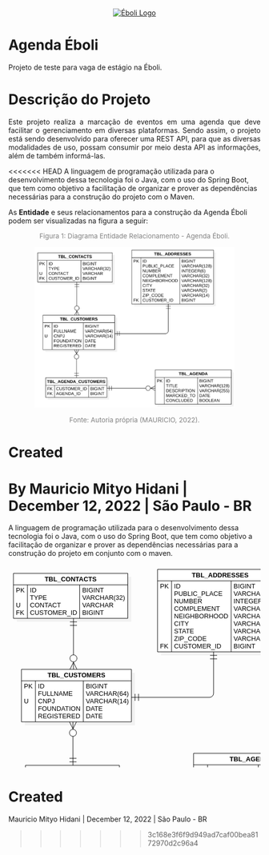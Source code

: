 <br />
<p align="center">
    <a href="https://ebolitecnologia.com.br/" target="_blank">
        <img 
            src="https://ebolitecnologia.com.br/wp-content/uploads/2022/02/Eboli-Tecnologia-Branco-250x105px.png" 
            width="128" 
            alt="Éboli Logo" />
    </a>
</p>

# Agenda Éboli
<p align="justify">
Projeto de teste para vaga de estágio na Éboli.
</p>

# Descrição do Projeto
<p align="justify">
Este projeto realiza a marcação de eventos em uma agenda que deve facilitar o gerenciamento em diversas plataformas. Sendo assim, o projeto está sendo desenvolvido para oferecer uma REST API, para que as diversas modalidades de uso, possam consumir por meio desta API as informações, além de também informá-las.

<<<<<<< HEAD
A linguagem de programação utilizada para o desenvolvimento dessa tecnologia foi o Java, com o uso do Spring Boot, que tem como objetivo a facilitação de organizar e prover as dependências necessárias para a construção do projeto com o Maven.

As __Entidade__ e seus relacionamentos para a construção da Agenda Éboli podem ser visualizadas na figura a seguir:
</p>

<p align="center" style="font-size:10pt; color:rgb(130, 130, 130);">
Figura 1: Diagrama Entidade Relacionamento - Agenda Éboli. 
</p>
<p align="center">
<img src="https://raw.githubusercontent.com/MauricioMH35/Assets/c398f19400cf5a88464afb43b07b86521885f01d/AgendaEboli/erDiagra.svg" width="400"/>
</p>
<p align="center" style="font-size:10pt; color:rgb(130, 130, 130);">
Fonte: Autoria própria (MAURICIO, 2022).
</p>

# Created 
By Mauricio Mityo Hidani | December 12, 2022 | São Paulo - BR
=======
A linguagem de programação utilizada para o desenvolvimento dessa tecnologia foi o Java, com o uso do Spring Boot, que tem como objetivo a facilitação de organizar e prover as dependências necessárias para a construção do projeto em conjunto com o maven.

<svg version="1.1" xmlns="http://www.w3.org/2000/svg" xmlns:xlink="http://www.w3.org/1999/xlink" width="612.93115234375" height="493"><defs/><g><g transform="translate(-46,-30) scale(1,1)"><rect fill="#C0C0C0" stroke="none" x="79" y="247" width="219.90576171875" height="105" opacity="0.2"/></g><g transform="translate(-46,-30) scale(1,1)"><rect fill="#ffffff" stroke="none" x="72" y="240" width="219.90576171875" height="105"/></g><g transform="translate(-46,-30) scale(1,1)"><path fill="none" stroke="#000000" d="M 72 240 L 291.90576171875 240 L 291.90576171875 345 L 72 345 L 72 240 Z Z" stroke-miterlimit="10"/></g><g transform="translate(-46,-30) scale(1,1)"><path fill="none" stroke="#000000" d="M 72 263 L 291.90576171875 263" stroke-miterlimit="10"/></g><g transform="translate(-46,-30) scale(1,1)"><path fill="none" stroke="#000000" d="M 100.05908203125 263 L 100.05908203125 345" stroke-miterlimit="10"/></g><g transform="translate(-46,-30) scale(1,1)"><path fill="none" stroke="#000000" d="M 195.75244140625 263 L 195.75244140625 345" stroke-miterlimit="10"/></g><g transform="translate(-46,-30) scale(1,1)"><g><path fill="none" stroke="none"/><text fill="#000000" stroke="none" font-family="Arial" font-size="13px" font-style="normal" font-weight="bold" text-decoration="none" x="124.290771484375" y="256">TBL_CUSTOMERS</text></g></g><g transform="translate(-46,-30) scale(1,1)"><g><path fill="none" stroke="none"/><text fill="#000000" stroke="none" font-family="Arial" font-size="13px" font-style="normal" font-weight="normal" text-decoration="none" x="77" y="278">PK</text></g></g><g transform="translate(-46,-30) scale(1,1)"><g><path fill="none" stroke="none"/><text fill="#000000" stroke="none" font-family="Arial" font-size="13px" font-style="normal" font-weight="normal" text-decoration="none" x="105.05908203125" y="278">ID</text></g></g><g transform="translate(-46,-30) scale(1,1)"><g><path fill="none" stroke="none"/><text fill="#000000" stroke="none" font-family="Arial" font-size="13px" font-style="normal" font-weight="normal" text-decoration="none" x="200.75244140625" y="278">BIGINT</text></g></g><g transform="translate(-46,-30) scale(1,1)"><g><path fill="none" stroke="none"/><text fill="#000000" stroke="none" font-family="Arial" font-size="13px" font-style="normal" font-weight="normal" text-decoration="none" x="77" y="274"></text></g></g><g transform="translate(-46,-30) scale(1,1)"><g><path fill="none" stroke="none"/><text fill="#000000" stroke="none" font-family="Arial" font-size="13px" font-style="normal" font-weight="normal" text-decoration="none" x="77" y="283"></text></g></g><g transform="translate(-46,-30) scale(1,1)"><g><path fill="none" stroke="none"/><text fill="#000000" stroke="none" font-family="Arial" font-size="13px" font-style="normal" font-weight="normal" text-decoration="none" x="105.05908203125" y="293">FULLNAME</text></g></g><g transform="translate(-46,-30) scale(1,1)"><g><path fill="none" stroke="none"/><text fill="#000000" stroke="none" font-family="Arial" font-size="13px" font-style="normal" font-weight="normal" text-decoration="none" x="200.75244140625" y="293">VARCHAR(64)</text></g></g><g transform="translate(-46,-30) scale(1,1)"><g><path fill="none" stroke="none"/><text fill="#000000" stroke="none" font-family="Arial" font-size="13px" font-style="normal" font-weight="normal" text-decoration="none" x="77" y="289"></text></g></g><g transform="translate(-46,-30) scale(1,1)"><g><path fill="none" stroke="none"/><text fill="#000000" stroke="none" font-family="Arial" font-size="13px" font-style="normal" font-weight="normal" text-decoration="none" x="77" y="308">U</text></g></g><g transform="translate(-46,-30) scale(1,1)"><g><path fill="none" stroke="none"/><text fill="#000000" stroke="none" font-family="Arial" font-size="13px" font-style="normal" font-weight="normal" text-decoration="none" x="105.05908203125" y="308">CNPJ</text></g></g><g transform="translate(-46,-30) scale(1,1)"><g><path fill="none" stroke="none"/><text fill="#000000" stroke="none" font-family="Arial" font-size="13px" font-style="normal" font-weight="normal" text-decoration="none" x="200.75244140625" y="308">VARCHAR(14)</text></g></g><g transform="translate(-46,-30) scale(1,1)"><g><path fill="none" stroke="none"/><text fill="#000000" stroke="none" font-family="Arial" font-size="13px" font-style="normal" font-weight="normal" text-decoration="none" x="77" y="304"></text></g></g><g transform="translate(-46,-30) scale(1,1)"><g><path fill="none" stroke="none"/><text fill="#000000" stroke="none" font-family="Arial" font-size="13px" font-style="normal" font-weight="normal" text-decoration="none" x="77" y="313"></text></g></g><g transform="translate(-46,-30) scale(1,1)"><g><path fill="none" stroke="none"/><text fill="#000000" stroke="none" font-family="Arial" font-size="13px" font-style="normal" font-weight="normal" text-decoration="none" x="105.05908203125" y="323">FOUNDATION</text></g></g><g transform="translate(-46,-30) scale(1,1)"><g><path fill="none" stroke="none"/><text fill="#000000" stroke="none" font-family="Arial" font-size="13px" font-style="normal" font-weight="normal" text-decoration="none" x="200.75244140625" y="323">DATE</text></g></g><g transform="translate(-46,-30) scale(1,1)"><g><path fill="none" stroke="none"/><text fill="#000000" stroke="none" font-family="Arial" font-size="13px" font-style="normal" font-weight="normal" text-decoration="none" x="77" y="319"></text></g></g><g transform="translate(-46,-30) scale(1,1)"><g><path fill="none" stroke="none"/><text fill="#000000" stroke="none" font-family="Arial" font-size="13px" font-style="normal" font-weight="normal" text-decoration="none" x="77" y="328"></text></g></g><g transform="translate(-46,-30) scale(1,1)"><g><path fill="none" stroke="none"/><text fill="#000000" stroke="none" font-family="Arial" font-size="13px" font-style="normal" font-weight="normal" text-decoration="none" x="105.05908203125" y="338">REGISTERED</text></g></g><g transform="translate(-46,-30) scale(1,1)"><g><path fill="none" stroke="none"/><text fill="#000000" stroke="none" font-family="Arial" font-size="13px" font-style="normal" font-weight="normal" text-decoration="none" x="200.75244140625" y="338">DATE</text></g></g><g transform="translate(-46,-30) scale(1,1)"><g><path fill="none" stroke="none"/><text fill="#000000" stroke="none" font-family="Arial" font-size="13px" font-style="normal" font-weight="normal" text-decoration="none" x="77" y="334"></text></g></g><g transform="translate(-46,-30) scale(1,1)"><rect fill="#C0C0C0" stroke="none" x="351" y="47" width="250.50146484375" height="165" opacity="0.2"/></g><g transform="translate(-46,-30) scale(1,1)"><rect fill="#ffffff" stroke="none" x="344" y="40" width="250.50146484375" height="165"/></g><g transform="translate(-46,-30) scale(1,1)"><path fill="none" stroke="#000000" d="M 344 40 L 594.50146484375 40 L 594.50146484375 205 L 344 205 L 344 40 Z Z" stroke-miterlimit="10"/></g><g transform="translate(-46,-30) scale(1,1)"><path fill="none" stroke="#000000" d="M 344 63 L 594.50146484375 63" stroke-miterlimit="10"/></g><g transform="translate(-46,-30) scale(1,1)"><path fill="none" stroke="#000000" d="M 372.05908203125 63 L 372.05908203125 205" stroke-miterlimit="10"/></g><g transform="translate(-46,-30) scale(1,1)"><path fill="none" stroke="#000000" d="M 491.1181640625 63 L 491.1181640625 205" stroke-miterlimit="10"/></g><g transform="translate(-46,-30) scale(1,1)"><g><path fill="none" stroke="none"/><text fill="#000000" stroke="none" font-family="Arial" font-size="13px" font-style="normal" font-weight="bold" text-decoration="none" x="412.547119140625" y="56">TBL_ADDRESSES</text></g></g><g transform="translate(-46,-30) scale(1,1)"><g><path fill="none" stroke="none"/><text fill="#000000" stroke="none" font-family="Arial" font-size="13px" font-style="normal" font-weight="normal" text-decoration="none" x="349" y="78">PK</text></g></g><g transform="translate(-46,-30) scale(1,1)"><g><path fill="none" stroke="none"/><text fill="#000000" stroke="none" font-family="Arial" font-size="13px" font-style="normal" font-weight="normal" text-decoration="none" x="377.05908203125" y="78">ID</text></g></g><g transform="translate(-46,-30) scale(1,1)"><g><path fill="none" stroke="none"/><text fill="#000000" stroke="none" font-family="Arial" font-size="13px" font-style="normal" font-weight="normal" text-decoration="none" x="496.1181640625" y="78">BIGINT</text></g></g><g transform="translate(-46,-30) scale(1,1)"><g><path fill="none" stroke="none"/><text fill="#000000" stroke="none" font-family="Arial" font-size="13px" font-style="normal" font-weight="normal" text-decoration="none" x="349" y="74"></text></g></g><g transform="translate(-46,-30) scale(1,1)"><g><path fill="none" stroke="none"/><text fill="#000000" stroke="none" font-family="Arial" font-size="13px" font-style="normal" font-weight="normal" text-decoration="none" x="349" y="83"></text></g></g><g transform="translate(-46,-30) scale(1,1)"><g><path fill="none" stroke="none"/><text fill="#000000" stroke="none" font-family="Arial" font-size="13px" font-style="normal" font-weight="normal" text-decoration="none" x="377.05908203125" y="93">PUBLIC_PLACE</text></g></g><g transform="translate(-46,-30) scale(1,1)"><g><path fill="none" stroke="none"/><text fill="#000000" stroke="none" font-family="Arial" font-size="13px" font-style="normal" font-weight="normal" text-decoration="none" x="496.1181640625" y="93">VARCHAR(128)</text></g></g><g transform="translate(-46,-30) scale(1,1)"><g><path fill="none" stroke="none"/><text fill="#000000" stroke="none" font-family="Arial" font-size="13px" font-style="normal" font-weight="normal" text-decoration="none" x="349" y="89"></text></g></g><g transform="translate(-46,-30) scale(1,1)"><g><path fill="none" stroke="none"/><text fill="#000000" stroke="none" font-family="Arial" font-size="13px" font-style="normal" font-weight="normal" text-decoration="none" x="349" y="98"></text></g></g><g transform="translate(-46,-30) scale(1,1)"><g><path fill="none" stroke="none"/><text fill="#000000" stroke="none" font-family="Arial" font-size="13px" font-style="normal" font-weight="normal" text-decoration="none" x="377.05908203125" y="108">NUMBER</text></g></g><g transform="translate(-46,-30) scale(1,1)"><g><path fill="none" stroke="none"/><text fill="#000000" stroke="none" font-family="Arial" font-size="13px" font-style="normal" font-weight="normal" text-decoration="none" x="496.1181640625" y="108">INTEGER(6)</text></g></g><g transform="translate(-46,-30) scale(1,1)"><g><path fill="none" stroke="none"/><text fill="#000000" stroke="none" font-family="Arial" font-size="13px" font-style="normal" font-weight="normal" text-decoration="none" x="349" y="104"></text></g></g><g transform="translate(-46,-30) scale(1,1)"><g><path fill="none" stroke="none"/><text fill="#000000" stroke="none" font-family="Arial" font-size="13px" font-style="normal" font-weight="normal" text-decoration="none" x="349" y="113"></text></g></g><g transform="translate(-46,-30) scale(1,1)"><g><path fill="none" stroke="none"/><text fill="#000000" stroke="none" font-family="Arial" font-size="13px" font-style="normal" font-weight="normal" text-decoration="none" x="377.05908203125" y="123">COMPLEMENT</text></g></g><g transform="translate(-46,-30) scale(1,1)"><g><path fill="none" stroke="none"/><text fill="#000000" stroke="none" font-family="Arial" font-size="13px" font-style="normal" font-weight="normal" text-decoration="none" x="496.1181640625" y="123">VARCHAR(32)</text></g></g><g transform="translate(-46,-30) scale(1,1)"><g><path fill="none" stroke="none"/><text fill="#000000" stroke="none" font-family="Arial" font-size="13px" font-style="normal" font-weight="normal" text-decoration="none" x="349" y="119"></text></g></g><g transform="translate(-46,-30) scale(1,1)"><g><path fill="none" stroke="none"/><text fill="#000000" stroke="none" font-family="Arial" font-size="13px" font-style="normal" font-weight="normal" text-decoration="none" x="349" y="128"></text></g></g><g transform="translate(-46,-30) scale(1,1)"><g><path fill="none" stroke="none"/><text fill="#000000" stroke="none" font-family="Arial" font-size="13px" font-style="normal" font-weight="normal" text-decoration="none" x="377.05908203125" y="138">NEIGHBORHOOD</text></g></g><g transform="translate(-46,-30) scale(1,1)"><g><path fill="none" stroke="none"/><text fill="#000000" stroke="none" font-family="Arial" font-size="13px" font-style="normal" font-weight="normal" text-decoration="none" x="496.1181640625" y="138">VARCHAR(128)</text></g></g><g transform="translate(-46,-30) scale(1,1)"><g><path fill="none" stroke="none"/><text fill="#000000" stroke="none" font-family="Arial" font-size="13px" font-style="normal" font-weight="normal" text-decoration="none" x="349" y="134"></text></g></g><g transform="translate(-46,-30) scale(1,1)"><g><path fill="none" stroke="none"/><text fill="#000000" stroke="none" font-family="Arial" font-size="13px" font-style="normal" font-weight="normal" text-decoration="none" x="349" y="143"></text></g></g><g transform="translate(-46,-30) scale(1,1)"><g><path fill="none" stroke="none"/><text fill="#000000" stroke="none" font-family="Arial" font-size="13px" font-style="normal" font-weight="normal" text-decoration="none" x="377.05908203125" y="153">CITY</text></g></g><g transform="translate(-46,-30) scale(1,1)"><g><path fill="none" stroke="none"/><text fill="#000000" stroke="none" font-family="Arial" font-size="13px" font-style="normal" font-weight="normal" text-decoration="none" x="496.1181640625" y="153">VARCHAR(32)</text></g></g><g transform="translate(-46,-30) scale(1,1)"><g><path fill="none" stroke="none"/><text fill="#000000" stroke="none" font-family="Arial" font-size="13px" font-style="normal" font-weight="normal" text-decoration="none" x="349" y="149"></text></g></g><g transform="translate(-46,-30) scale(1,1)"><g><path fill="none" stroke="none"/><text fill="#000000" stroke="none" font-family="Arial" font-size="13px" font-style="normal" font-weight="normal" text-decoration="none" x="349" y="158"></text></g></g><g transform="translate(-46,-30) scale(1,1)"><g><path fill="none" stroke="none"/><text fill="#000000" stroke="none" font-family="Arial" font-size="13px" font-style="normal" font-weight="normal" text-decoration="none" x="377.05908203125" y="168">STATE</text></g></g><g transform="translate(-46,-30) scale(1,1)"><g><path fill="none" stroke="none"/><text fill="#000000" stroke="none" font-family="Arial" font-size="13px" font-style="normal" font-weight="normal" text-decoration="none" x="496.1181640625" y="168">VARCHAR(2)</text></g></g><g transform="translate(-46,-30) scale(1,1)"><g><path fill="none" stroke="none"/><text fill="#000000" stroke="none" font-family="Arial" font-size="13px" font-style="normal" font-weight="normal" text-decoration="none" x="349" y="164"></text></g></g><g transform="translate(-46,-30) scale(1,1)"><g><path fill="none" stroke="none"/><text fill="#000000" stroke="none" font-family="Arial" font-size="13px" font-style="normal" font-weight="normal" text-decoration="none" x="349" y="173"></text></g></g><g transform="translate(-46,-30) scale(1,1)"><g><path fill="none" stroke="none"/><text fill="#000000" stroke="none" font-family="Arial" font-size="13px" font-style="normal" font-weight="normal" text-decoration="none" x="377.05908203125" y="183">ZIP_CODE</text></g></g><g transform="translate(-46,-30) scale(1,1)"><g><path fill="none" stroke="none"/><text fill="#000000" stroke="none" font-family="Arial" font-size="13px" font-style="normal" font-weight="normal" text-decoration="none" x="496.1181640625" y="183">VARCHAR(14)</text></g></g><g transform="translate(-46,-30) scale(1,1)"><g><path fill="none" stroke="none"/><text fill="#000000" stroke="none" font-family="Arial" font-size="13px" font-style="normal" font-weight="normal" text-decoration="none" x="349" y="179"></text></g></g><g transform="translate(-46,-30) scale(1,1)"><g><path fill="none" stroke="none"/><text fill="#000000" stroke="none" font-family="Arial" font-size="13px" font-style="normal" font-weight="normal" text-decoration="none" x="349" y="198">FK</text></g></g><g transform="translate(-46,-30) scale(1,1)"><g><path fill="none" stroke="none"/><text fill="#000000" stroke="none" font-family="Arial" font-size="13px" font-style="normal" font-weight="normal" text-decoration="none" x="377.05908203125" y="198">CUSTOMER_ID</text></g></g><g transform="translate(-46,-30) scale(1,1)"><g><path fill="none" stroke="none"/><text fill="#000000" stroke="none" font-family="Arial" font-size="13px" font-style="normal" font-weight="normal" text-decoration="none" x="496.1181640625" y="198">BIGINT</text></g></g><g transform="translate(-46,-30) scale(1,1)"><g><path fill="none" stroke="none"/><text fill="#000000" stroke="none" font-family="Arial" font-size="13px" font-style="normal" font-weight="normal" text-decoration="none" x="349" y="194"></text></g></g><g transform="translate(-46,-30) scale(1,1)"><rect fill="#C0C0C0" stroke="none" x="63" y="55" width="228.595703125" height="90" opacity="0.2"/></g><g transform="translate(-46,-30) scale(1,1)"><rect fill="#ffffff" stroke="none" x="56" y="48" width="228.595703125" height="90"/></g><g transform="translate(-46,-30) scale(1,1)"><path fill="none" stroke="#000000" d="M 56 48 L 284.595703125 48 L 284.595703125 138 L 56 138 L 56 48 Z Z" stroke-miterlimit="10"/></g><g transform="translate(-46,-30) scale(1,1)"><path fill="none" stroke="#000000" d="M 56 71 L 284.595703125 71" stroke-miterlimit="10"/></g><g transform="translate(-46,-30) scale(1,1)"><path fill="none" stroke="#000000" d="M 84.05908203125 71 L 84.05908203125 138" stroke-miterlimit="10"/></g><g transform="translate(-46,-30) scale(1,1)"><path fill="none" stroke="#000000" d="M 188.4423828125 71 L 188.4423828125 138" stroke-miterlimit="10"/></g><g transform="translate(-46,-30) scale(1,1)"><g><path fill="none" stroke="none"/><text fill="#000000" stroke="none" font-family="Arial" font-size="13px" font-style="normal" font-weight="bold" text-decoration="none" x="118.421630859375" y="64">TBL_CONTACTS</text></g></g><g transform="translate(-46,-30) scale(1,1)"><g><path fill="none" stroke="none"/><text fill="#000000" stroke="none" font-family="Arial" font-size="13px" font-style="normal" font-weight="normal" text-decoration="none" x="61" y="86">PK</text></g></g><g transform="translate(-46,-30) scale(1,1)"><g><path fill="none" stroke="none"/><text fill="#000000" stroke="none" font-family="Arial" font-size="13px" font-style="normal" font-weight="normal" text-decoration="none" x="89.05908203125" y="86">ID</text></g></g><g transform="translate(-46,-30) scale(1,1)"><g><path fill="none" stroke="none"/><text fill="#000000" stroke="none" font-family="Arial" font-size="13px" font-style="normal" font-weight="normal" text-decoration="none" x="193.4423828125" y="86">BIGINT</text></g></g><g transform="translate(-46,-30) scale(1,1)"><g><path fill="none" stroke="none"/><text fill="#000000" stroke="none" font-family="Arial" font-size="13px" font-style="normal" font-weight="normal" text-decoration="none" x="61" y="82"></text></g></g><g transform="translate(-46,-30) scale(1,1)"><g><path fill="none" stroke="none"/><text fill="#000000" stroke="none" font-family="Arial" font-size="13px" font-style="normal" font-weight="normal" text-decoration="none" x="61" y="91"></text></g></g><g transform="translate(-46,-30) scale(1,1)"><g><path fill="none" stroke="none"/><text fill="#000000" stroke="none" font-family="Arial" font-size="13px" font-style="normal" font-weight="normal" text-decoration="none" x="89.05908203125" y="101">TYPE</text></g></g><g transform="translate(-46,-30) scale(1,1)"><g><path fill="none" stroke="none"/><text fill="#000000" stroke="none" font-family="Arial" font-size="13px" font-style="normal" font-weight="normal" text-decoration="none" x="193.4423828125" y="101">VARCHAR(32)</text></g></g><g transform="translate(-46,-30) scale(1,1)"><g><path fill="none" stroke="none"/><text fill="#000000" stroke="none" font-family="Arial" font-size="13px" font-style="normal" font-weight="normal" text-decoration="none" x="61" y="97"></text></g></g><g transform="translate(-46,-30) scale(1,1)"><g><path fill="none" stroke="none"/><text fill="#000000" stroke="none" font-family="Arial" font-size="13px" font-style="normal" font-weight="normal" text-decoration="none" x="61" y="116">U</text></g></g><g transform="translate(-46,-30) scale(1,1)"><g><path fill="none" stroke="none"/><text fill="#000000" stroke="none" font-family="Arial" font-size="13px" font-style="normal" font-weight="normal" text-decoration="none" x="89.05908203125" y="116">CONTACT</text></g></g><g transform="translate(-46,-30) scale(1,1)"><g><path fill="none" stroke="none"/><text fill="#000000" stroke="none" font-family="Arial" font-size="13px" font-style="normal" font-weight="normal" text-decoration="none" x="193.4423828125" y="116">VARCHAR</text></g></g><g transform="translate(-46,-30) scale(1,1)"><g><path fill="none" stroke="none"/><text fill="#000000" stroke="none" font-family="Arial" font-size="13px" font-style="normal" font-weight="normal" text-decoration="none" x="61" y="112"></text></g></g><g transform="translate(-46,-30) scale(1,1)"><g><path fill="none" stroke="none"/><text fill="#000000" stroke="none" font-family="Arial" font-size="13px" font-style="normal" font-weight="normal" text-decoration="none" x="61" y="131">FK</text></g></g><g transform="translate(-46,-30) scale(1,1)"><g><path fill="none" stroke="none"/><text fill="#000000" stroke="none" font-family="Arial" font-size="13px" font-style="normal" font-weight="normal" text-decoration="none" x="89.05908203125" y="131">CUSTOMER_ID</text></g></g><g transform="translate(-46,-30) scale(1,1)"><g><path fill="none" stroke="none"/><text fill="#000000" stroke="none" font-family="Arial" font-size="13px" font-style="normal" font-weight="normal" text-decoration="none" x="193.4423828125" y="131">BIGINT</text></g></g><g transform="translate(-46,-30) scale(1,1)"><g><path fill="none" stroke="none"/><text fill="#000000" stroke="none" font-family="Arial" font-size="13px" font-style="normal" font-weight="normal" text-decoration="none" x="61" y="127"></text></g></g><g transform="translate(-46,-30) scale(1,1)"><rect fill="#C0C0C0" stroke="none" x="423" y="415" width="232.93115234375" height="105" opacity="0.2"/></g><g transform="translate(-46,-30) scale(1,1)"><rect fill="#ffffff" stroke="none" x="416" y="408" width="232.93115234375" height="105"/></g><g transform="translate(-46,-30) scale(1,1)"><path fill="none" stroke="#000000" d="M 416 408 L 648.93115234375 408 L 648.93115234375 513 L 416 513 L 416 408 Z Z" stroke-miterlimit="10"/></g><g transform="translate(-46,-30) scale(1,1)"><path fill="none" stroke="#000000" d="M 416 431 L 648.93115234375 431" stroke-miterlimit="10"/></g><g transform="translate(-46,-30) scale(1,1)"><path fill="none" stroke="#000000" d="M 444.05908203125 431 L 444.05908203125 513" stroke-miterlimit="10"/></g><g transform="translate(-46,-30) scale(1,1)"><path fill="none" stroke="#000000" d="M 545.5478515625 431 L 545.5478515625 513" stroke-miterlimit="10"/></g><g transform="translate(-46,-30) scale(1,1)"><g><path fill="none" stroke="none"/><text fill="#000000" stroke="none" font-family="Arial" font-size="13px" font-style="normal" font-weight="bold" text-decoration="none" x="488.0478515625" y="424">TBL_AGENDA</text></g></g><g transform="translate(-46,-30) scale(1,1)"><g><path fill="none" stroke="none"/><text fill="#000000" stroke="none" font-family="Arial" font-size="13px" font-style="normal" font-weight="normal" text-decoration="none" x="421" y="446">PK</text></g></g><g transform="translate(-46,-30) scale(1,1)"><g><path fill="none" stroke="none"/><text fill="#000000" stroke="none" font-family="Arial" font-size="13px" font-style="normal" font-weight="normal" text-decoration="none" x="449.05908203125" y="446">ID</text></g></g><g transform="translate(-46,-30) scale(1,1)"><g><path fill="none" stroke="none"/><text fill="#000000" stroke="none" font-family="Arial" font-size="13px" font-style="normal" font-weight="normal" text-decoration="none" x="550.5478515625" y="446">BIGINT</text></g></g><g transform="translate(-46,-30) scale(1,1)"><g><path fill="none" stroke="none"/><text fill="#000000" stroke="none" font-family="Arial" font-size="13px" font-style="normal" font-weight="normal" text-decoration="none" x="421" y="442"></text></g></g><g transform="translate(-46,-30) scale(1,1)"><g><path fill="none" stroke="none"/><text fill="#000000" stroke="none" font-family="Arial" font-size="13px" font-style="normal" font-weight="normal" text-decoration="none" x="421" y="451"></text></g></g><g transform="translate(-46,-30) scale(1,1)"><g><path fill="none" stroke="none"/><text fill="#000000" stroke="none" font-family="Arial" font-size="13px" font-style="normal" font-weight="normal" text-decoration="none" x="449.05908203125" y="461">TITLE</text></g></g><g transform="translate(-46,-30) scale(1,1)"><g><path fill="none" stroke="none"/><text fill="#000000" stroke="none" font-family="Arial" font-size="13px" font-style="normal" font-weight="normal" text-decoration="none" x="550.5478515625" y="461">VARCHAR(128)</text></g></g><g transform="translate(-46,-30) scale(1,1)"><g><path fill="none" stroke="none"/><text fill="#000000" stroke="none" font-family="Arial" font-size="13px" font-style="normal" font-weight="normal" text-decoration="none" x="421" y="457"></text></g></g><g transform="translate(-46,-30) scale(1,1)"><g><path fill="none" stroke="none"/><text fill="#000000" stroke="none" font-family="Arial" font-size="13px" font-style="normal" font-weight="normal" text-decoration="none" x="421" y="466"></text></g></g><g transform="translate(-46,-30) scale(1,1)"><g><path fill="none" stroke="none"/><text fill="#000000" stroke="none" font-family="Arial" font-size="13px" font-style="normal" font-weight="normal" text-decoration="none" x="449.05908203125" y="476">DESCRIPTION</text></g></g><g transform="translate(-46,-30) scale(1,1)"><g><path fill="none" stroke="none"/><text fill="#000000" stroke="none" font-family="Arial" font-size="13px" font-style="normal" font-weight="normal" text-decoration="none" x="550.5478515625" y="476">VARCHAR(255)</text></g></g><g transform="translate(-46,-30) scale(1,1)"><g><path fill="none" stroke="none"/><text fill="#000000" stroke="none" font-family="Arial" font-size="13px" font-style="normal" font-weight="normal" text-decoration="none" x="421" y="472"></text></g></g><g transform="translate(-46,-30) scale(1,1)"><g><path fill="none" stroke="none"/><text fill="#000000" stroke="none" font-family="Arial" font-size="13px" font-style="normal" font-weight="normal" text-decoration="none" x="421" y="481"></text></g></g><g transform="translate(-46,-30) scale(1,1)"><g><path fill="none" stroke="none"/><text fill="#000000" stroke="none" font-family="Arial" font-size="13px" font-style="normal" font-weight="normal" text-decoration="none" x="449.05908203125" y="491">MARCKED_TO</text></g></g><g transform="translate(-46,-30) scale(1,1)"><g><path fill="none" stroke="none"/><text fill="#000000" stroke="none" font-family="Arial" font-size="13px" font-style="normal" font-weight="normal" text-decoration="none" x="550.5478515625" y="491">DATE</text></g></g><g transform="translate(-46,-30) scale(1,1)"><g><path fill="none" stroke="none"/><text fill="#000000" stroke="none" font-family="Arial" font-size="13px" font-style="normal" font-weight="normal" text-decoration="none" x="421" y="487"></text></g></g><g transform="translate(-46,-30) scale(1,1)"><g><path fill="none" stroke="none"/><text fill="#000000" stroke="none" font-family="Arial" font-size="13px" font-style="normal" font-weight="normal" text-decoration="none" x="421" y="496"></text></g></g><g transform="translate(-46,-30) scale(1,1)"><g><path fill="none" stroke="none"/><text fill="#000000" stroke="none" font-family="Arial" font-size="13px" font-style="normal" font-weight="normal" text-decoration="none" x="449.05908203125" y="506">CONCLUDED</text></g></g><g transform="translate(-46,-30) scale(1,1)"><g><path fill="none" stroke="none"/><text fill="#000000" stroke="none" font-family="Arial" font-size="13px" font-style="normal" font-weight="normal" text-decoration="none" x="550.5478515625" y="506">BOOLEAN</text></g></g><g transform="translate(-46,-30) scale(1,1)"><g><path fill="none" stroke="none"/><text fill="#000000" stroke="none" font-family="Arial" font-size="13px" font-style="normal" font-weight="normal" text-decoration="none" x="421" y="502"></text></g></g><g transform="translate(-46,-30) scale(1,1)"><rect fill="#C0C0C0" stroke="none" x="87" y="439" width="187.8896484375" height="60" opacity="0.2"/></g><g transform="translate(-46,-30) scale(1,1)"><rect fill="#ffffff" stroke="none" x="80" y="432" width="187.8896484375" height="60"/></g><g transform="translate(-46,-30) scale(1,1)"><path fill="none" stroke="#000000" d="M 80 432 L 267.8896484375 432 L 267.8896484375 492 L 80 492 L 80 432 Z Z" stroke-miterlimit="10"/></g><g transform="translate(-46,-30) scale(1,1)"><path fill="none" stroke="#000000" d="M 80 455 L 267.8896484375 455" stroke-miterlimit="10"/></g><g transform="translate(-46,-30) scale(1,1)"><path fill="none" stroke="#000000" d="M 107.3291015625 455 L 107.3291015625 492" stroke-miterlimit="10"/></g><g transform="translate(-46,-30) scale(1,1)"><path fill="none" stroke="#000000" d="M 211.71240234375 455 L 211.71240234375 492" stroke-miterlimit="10"/></g><g transform="translate(-46,-30) scale(1,1)"><g><path fill="none" stroke="none"/><text fill="#000000" stroke="none" font-family="Arial" font-size="13px" font-style="normal" font-weight="bold" text-decoration="none" x="84.5" y="448">TBL_AGENDA_CUSTOMERS</text></g></g><g transform="translate(-46,-30) scale(1,1)"><g><path fill="none" stroke="none"/><text fill="#000000" stroke="none" font-family="Arial" font-size="13px" font-style="normal" font-weight="normal" text-decoration="none" x="85" y="470">FK</text></g></g><g transform="translate(-46,-30) scale(1,1)"><g><path fill="none" stroke="none"/><text fill="#000000" stroke="none" font-family="Arial" font-size="13px" font-style="normal" font-weight="normal" text-decoration="none" x="112.3291015625" y="470">CUSTOMER_ID</text></g></g><g transform="translate(-46,-30) scale(1,1)"><g><path fill="none" stroke="none"/><text fill="#000000" stroke="none" font-family="Arial" font-size="13px" font-style="normal" font-weight="normal" text-decoration="none" x="216.71240234375" y="470">BIGINT</text></g></g><g transform="translate(-46,-30) scale(1,1)"><g><path fill="none" stroke="none"/><text fill="#000000" stroke="none" font-family="Arial" font-size="13px" font-style="normal" font-weight="normal" text-decoration="none" x="85" y="466"></text></g></g><g transform="translate(-46,-30) scale(1,1)"><g><path fill="none" stroke="none"/><text fill="#000000" stroke="none" font-family="Arial" font-size="13px" font-style="normal" font-weight="normal" text-decoration="none" x="85" y="485">FK</text></g></g><g transform="translate(-46,-30) scale(1,1)"><g><path fill="none" stroke="none"/><text fill="#000000" stroke="none" font-family="Arial" font-size="13px" font-style="normal" font-weight="normal" text-decoration="none" x="112.3291015625" y="485">AGENDA_ID</text></g></g><g transform="translate(-46,-30) scale(1,1)"><g><path fill="none" stroke="none"/><text fill="#000000" stroke="none" font-family="Arial" font-size="13px" font-style="normal" font-weight="normal" text-decoration="none" x="216.71240234375" y="485">BIGINT</text></g></g><g transform="translate(-46,-30) scale(1,1)"><g><path fill="none" stroke="none"/><text fill="#000000" stroke="none" font-family="Arial" font-size="13px" font-style="normal" font-weight="normal" text-decoration="none" x="85" y="481"></text></g></g><g transform="translate(-46,-30) scale(1,1)"><path fill="none" stroke="#000000" d="M 292 296 L 448 296 M 448 296 A 8 8 0 0 0 456 288 L 456 205" stroke-miterlimit="10"/></g><g transform="translate(-46,-30) scale(1,1)"><path fill="none" stroke="#000000" d="M 463 212 L 449 212" stroke-miterlimit="10"/></g><g transform="translate(-46,-30) scale(1,1)"><path fill="none" stroke="#000000" d="M 463 219 L 449 219" stroke-miterlimit="10"/></g><g transform="translate(-46,-30) scale(1,1)"><path fill="none" stroke="#000000" d="M 299 289 L 299 303" stroke-miterlimit="10"/></g><g transform="translate(-46,-30) scale(1,1)"><path fill="none" stroke="#000000" d="M 306 289 L 306 303" stroke-miterlimit="10"/></g><g transform="translate(-46,-30) scale(1,1)"><g><path fill="none" stroke="none"/><text fill="#000000" stroke="none" font-family="Arial" font-size="13px" font-style="normal" font-weight="normal" text-decoration="none" x="316.5" y="281"></text></g></g><g transform="translate(-46,-30) scale(1,1)"><g><path fill="none" stroke="none"/><text fill="#000000" stroke="none" font-family="Arial" font-size="13px" font-style="normal" font-weight="normal" text-decoration="none" x="440.5" y="230"></text></g></g><g transform="translate(-46,-30) scale(1,1)"><path fill="none" stroke="#000000" d="M 176 138 L 176 240" stroke-miterlimit="10"/></g><g transform="translate(-46,-30) scale(1,1)"><path fill="none" stroke="#000000" d="M 176 226 L 169 240" stroke-miterlimit="10"/></g><g transform="translate(-46,-30) scale(1,1)"><path fill="none" stroke="#000000" d="M 176 226 L 183 240" stroke-miterlimit="10"/></g><g transform="translate(-46,-30) scale(1,1)"><path fill="#FFFFFF" stroke="none" d="M 169 218 C 169 214.1340064 172.1340064 211 176 211 C 179.8659936 211 183 214.1340064 183 218 C 183 221.8659936 179.8659936 225 176 225 C 172.1340064 225 169 221.8659936 169 218 Z"/></g><g transform="translate(-46,-30) scale(1,1)"><path fill="none" stroke="#000000" d="M 169 218 C 169 214.1340064 172.1340064 211 176 211 C 179.8659936 211 183 214.1340064 183 218 C 183 221.8659936 179.8659936 225 176 225 C 172.1340064 225 169 221.8659936 169 218 Z" stroke-miterlimit="10"/></g><g transform="translate(-46,-30) scale(1,1)"><path fill="none" stroke="#000000" d="M 183 145 L 169 145" stroke-miterlimit="10"/></g><g transform="translate(-46,-30) scale(1,1)"><path fill="none" stroke="#000000" d="M 183 152 L 169 152" stroke-miterlimit="10"/></g><g transform="translate(-46,-30) scale(1,1)"><g><path fill="none" stroke="none"/><text fill="#000000" stroke="none" font-family="Arial" font-size="13px" font-style="normal" font-weight="normal" text-decoration="none" x="190.5" y="163"></text></g></g><g transform="translate(-46,-30) scale(1,1)"><g><path fill="none" stroke="none"/><text fill="#000000" stroke="none" font-family="Arial" font-size="13px" font-style="normal" font-weight="normal" text-decoration="none" x="190.5" y="214"></text></g></g><g transform="translate(-46,-30) scale(1,1)"><path fill="none" stroke="#000000" d="M 175 432 L 175 345" stroke-miterlimit="10"/></g><g transform="translate(-46,-30) scale(1,1)"><path fill="none" stroke="#000000" d="M 175 359 L 182 345" stroke-miterlimit="10"/></g><g transform="translate(-46,-30) scale(1,1)"><path fill="none" stroke="#000000" d="M 175 359 L 168 345" stroke-miterlimit="10"/></g><g transform="translate(-46,-30) scale(1,1)"><path fill="#FFFFFF" stroke="none" d="M 168 367 C 168 363.1340064 171.1340064 360 175 360 C 178.8659936 360 182 363.1340064 182 367 C 182 370.8659936 178.8659936 374 175 374 C 171.1340064 374 168 370.8659936 168 367 Z"/></g><g transform="translate(-46,-30) scale(1,1)"><path fill="none" stroke="#000000" d="M 168 367 C 168 363.1340064 171.1340064 360 175 360 C 178.8659936 360 182 363.1340064 182 367 C 182 370.8659936 178.8659936 374 175 374 C 171.1340064 374 168 370.8659936 168 367 Z" stroke-miterlimit="10"/></g><g transform="translate(-46,-30) scale(1,1)"><path fill="none" stroke="#000000" d="M 168 425 L 182 425" stroke-miterlimit="10"/></g><g transform="translate(-46,-30) scale(1,1)"><path fill="none" stroke="#000000" d="M 168 418 L 182 418" stroke-miterlimit="10"/></g><g transform="translate(-46,-30) scale(1,1)"><g><path fill="none" stroke="none"/><text fill="#000000" stroke="none" font-family="Arial" font-size="13px" font-style="normal" font-weight="normal" text-decoration="none" x="159.5" y="406"></text></g></g><g transform="translate(-46,-30) scale(1,1)"><g><path fill="none" stroke="none"/><text fill="#000000" stroke="none" font-family="Arial" font-size="13px" font-style="normal" font-weight="normal" text-decoration="none" x="159.5" y="370"></text></g></g><g transform="translate(-46,-30) scale(1,1)"><path fill="none" stroke="#000000" d="M 268 464 L 416 464" stroke-miterlimit="10"/></g><g transform="translate(-46,-30) scale(1,1)"><path fill="none" stroke="#000000" d="M 402 464 L 416 471" stroke-miterlimit="10"/></g><g transform="translate(-46,-30) scale(1,1)"><path fill="none" stroke="#000000" d="M 402 464 L 416 457" stroke-miterlimit="10"/></g><g transform="translate(-46,-30) scale(1,1)"><path fill="#FFFFFF" stroke="none" d="M 387 464 C 387 460.1340064 390.1340064 457 394 457 C 397.8659936 457 401 460.1340064 401 464 C 401 467.8659936 397.8659936 471 394 471 C 390.1340064 471 387 467.8659936 387 464 Z"/></g><g transform="translate(-46,-30) scale(1,1)"><path fill="none" stroke="#000000" d="M 387 464 C 387 460.1340064 390.1340064 457 394 457 C 397.8659936 457 401 460.1340064 401 464 C 401 467.8659936 397.8659936 471 394 471 C 390.1340064 471 387 467.8659936 387 464 Z" stroke-miterlimit="10"/></g><g transform="translate(-46,-30) scale(1,1)"><path fill="none" stroke="#000000" d="M 275 457 L 275 471" stroke-miterlimit="10"/></g><g transform="translate(-46,-30) scale(1,1)"><path fill="none" stroke="#000000" d="M 282 457 L 282 471" stroke-miterlimit="10"/></g><g transform="translate(-46,-30) scale(1,1)"><g><path fill="none" stroke="none"/><text fill="#000000" stroke="none" font-family="Arial" font-size="13px" font-style="normal" font-weight="normal" text-decoration="none" x="292.5" y="449"></text></g></g><g transform="translate(-46,-30) scale(1,1)"><g><path fill="none" stroke="none"/><text fill="#000000" stroke="none" font-family="Arial" font-size="13px" font-style="normal" font-weight="normal" text-decoration="none" x="389.5" y="449"></text></g></g></g></svg>

# Created 
Mauricio Mityo Hidani | December 12, 2022 | São Paulo - BR
>>>>>>> 3c168e3f6f9d949ad7caf00bea8172970d2c96a4
